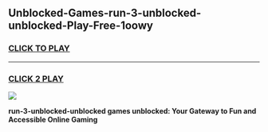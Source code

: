 
## Unblocked-Games-run-3-unblocked-unblocked-Play-Free-1oowy
<h3>
<a href="https://premium76.site?title=run-3-unblocked-unblocked&ref=12A">CLICK TO PLAY</a></h3>
<hr>

<h3>
<a href="https://premium76.site?title=run-3-unblocked-unblocked&ref=12A">CLICK 2 PLAY</a>
  
</h3>

<a href="https://premium76.site?title=run-3-unblocked-unblocked&ref=12A"><img src="https://clearcache.store/games.png"></a>


**run-3-unblocked-unblocked games unblocked: Your Gateway to Fun and Accessible Online Gaming**
